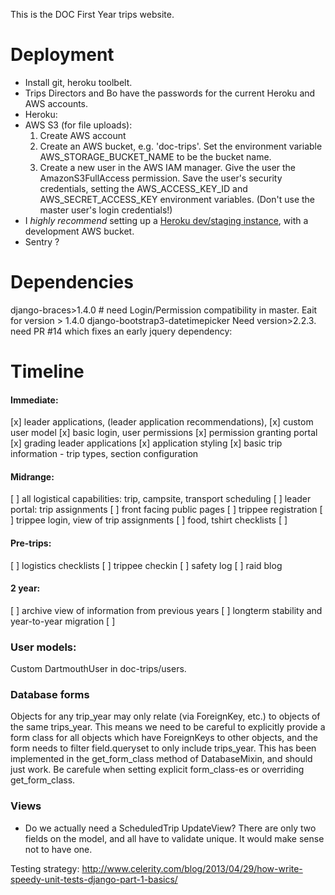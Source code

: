 
This is the DOC First Year trips website.


Deployment
=========
* Install git, heroku toolbelt.
* Trips Directors and Bo have the passwords for the current Heroku and AWS accounts.
* Heroku:
* AWS S3 (for file uploads): 
  1) Create AWS account 
  2) Create an AWS bucket, e.g. 'doc-trips'. Set the environment variable AWS_STORAGE_BUCKET_NAME to be the bucket name.
  3) Create a new user in the AWS IAM manager. Give the user the AmazonS3FullAccess permission. Save the user's security credentials, setting the AWS_ACCESS_KEY_ID and AWS_SECRET_ACCESS_KEY environment variables. (Don't use the master user's login credentials!)
* I *highly recommend* setting up a [Heroku dev/staging instance](https://devcenter.heroku.com/articles/multiple-environments), with a development AWS bucket.
* Sentry ?

Dependencies
===========
django-braces>1.4.0 # need Login/Permission compatibility in master. Eait for version > 1.4.0
django-bootstrap3-datetimepicker Need version>2.2.3. need PR #14 which fixes an early jquery dependency:

Timeline
========

#### Immediate:
[x] leader applications, (leader application recommendations), 
[x] custom user model 
[x] basic login, user permissions
[x] permission granting portal
[x] grading leader applications
[x] application styling 
[x] basic trip information - trip types, section configuration

#### Midrange:
[ ] all logistical capabilities: trip, campsite, transport scheduling
[ ] leader portal: trip assignments
[ ] front facing public pages
[ ] trippee registration
[ ] trippee login, view of trip assignments
[ ] food, tshirt checklists
[ ]

#### Pre-trips:
[ ] logistics checklists
[ ] trippee checkin
[ ] safety log
[ ] raid blog

#### 2 year:
[ ] archive view of information from previous years
[ ] longterm stability and year-to-year migration 
[ ]


### User models:

Custom DartmouthUser in doc-trips/users.

### Database forms

Objects for any trip_year may only relate (via ForeignKey, etc.) to objects of the same trips_year. This means we need to be careful to explicitly provide a form class for all objects which have ForeignKeys to other objects, and the form needs to filter field.queryset to only include trips_year. This has been implemented in the get_form_class method of DatabaseMixin, and should just work. Be carefule when setting explicit form_class-es or overriding get_form_class.

### Views

* Do we actually need a ScheduledTrip UpdateView? There are only two fields on the model, and all have to validate unique. It would make sense not to have one.


Testing strategy:
http://www.celerity.com/blog/2013/04/29/how-write-speedy-unit-tests-django-part-1-basics/
